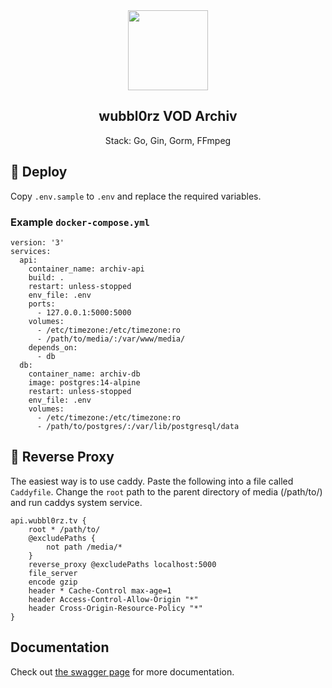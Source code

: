 <div align="center" width="100%">
    <img src="https://raw.githubusercontent.com/AgileProggers/archiv-frontend/master/static/favicon.ico" width="128"/>
</div>

<div align="center" width="100%">
    <h2>wubbl0rz VOD Archiv</h2>
    <p>Stack: Go, Gin, Gorm, FFmpeg</p>
</div>

## 🐳 Deploy

Copy `.env.sample` to `.env` and replace the required variables.

### Example `docker-compose.yml`

```
version: '3'
services:
  api:
    container_name: archiv-api
    build: .
    restart: unless-stopped
    env_file: .env
    ports:
      - 127.0.0.1:5000:5000
    volumes:
      - /etc/timezone:/etc/timezone:ro
      - /path/to/media/:/var/www/media/
    depends_on:
      - db
  db:
    container_name: archiv-db
    image: postgres:14-alpine
    restart: unless-stopped
    env_file: .env
    volumes:
      - /etc/timezone:/etc/timezone:ro
      - /path/to/postgres/:/var/lib/postgresql/data
```
## 🚪 Reverse Proxy

The easiest way is to use caddy. Paste the following into a file called `Caddyfile`. Change the `root` path to the parent directory of media (/path/to/) and run caddys system service.

```
api.wubbl0rz.tv {
    root * /path/to/
    @excludePaths {
        not path /media/*
    }
    reverse_proxy @excludePaths localhost:5000
    file_server
    encode gzip
    header * Cache-Control max-age=1
    header Access-Control-Allow-Origin "*"
    header Cross-Origin-Resource-Policy "*"
}
```

## Documentation

Check out [the swagger page](https://api.wubbl0rz.tv/swagger/index.html) for more documentation.
